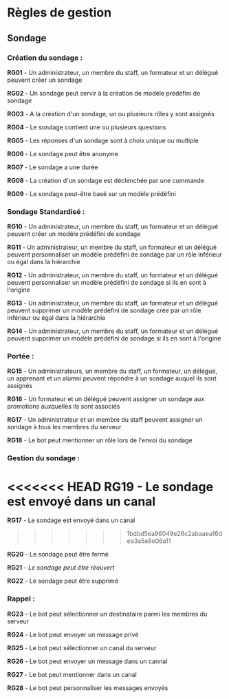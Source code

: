 # Règles de gestion

## Sondage

### Création du sondage :

**RG01** - Un administrateur, un membre du staff, un formateur et un délégué peuvent créer un sondage

**RG02** - Un sondage peut servir à la création de modèle prédéfini de sondage

**RG03** - A la création d'un sondage, un ou plusieurs rôles y sont assignés

**RG04** - Le sondage contient une ou plusieurs questions

**RG05** - Les réponses d'un sondage sont à choix unique ou multiple

**RG06** - Le sondage peut être anonyme

**RG07** - Le sondage a une durée

**RG08** - La création d'un sondage est déclenchée par une commande

**RG09** - Le sondage peut-être basé sur un modèle prédéfini

### Sondage Standardisé :

**RG10** - Un administrateur, un membre du staff, un formateur et un délégué peuvent créer un modèle prédéfini de sondage

**RG11** - Un administrateur, un membre du staff, un formateur et un délégué peuvent personnaliser un modèle prédéfini de sondage par un rôle inférieur ou égal dans la hiérarchie

**RG12** - Un administrateur, un membre du staff, un formateur et un délégué peuvent personnaliser un modèle prédéfini de sondage si ils en sont à l'origine

**RG13** - Un administrateur, un membre du staff, un formateur et un délégué peuvent supprimer un modèle prédéfini de sondage crée par un rôle inférieur ou égal dans la hiérarchie

**RG14** - Un administrateur, un membre du staff, un formateur et un délégué peuvent supprimer un modèle prédéfini de sondage si ils en sont à l'origine

### Portée :

**RG15** - Un administrateurs, un membre du staff, un formateur, un délégué, un apprenant et un alumni peuvent répondre à un sondage auquel ils sont assignés

**RG16** - Un formateur et un délégué peuvent assigner un sondage aux promotions auxquelles ils sont associés

**RG17** - Un administrateur et un membre du staff peuvent assigner un sondage à tous les membres du serveur

**RG18** - Le bot peut mentionner un rôle lors de l'envoi du sondage

### Gestion du sondage :

<<<<<<< HEAD
**RG19** - Le sondage est envoyé dans un canal
=======
**RG17** - Le sondage est envoyé dans un canal
>>>>>>> 1bdbd5ea96049e26c2abaaea16dea3a5a8e06a11

**RG20** - Le sondage peut être fermé

**RG21** - *Le sondage peut être réouvert*

**RG22** - Le sondage peut être supprimé

### Rappel :

**RG23** - Le bot peut sélectionner un destinataire parmi les membres du serveur

**RG24** - Le bot peut envoyer un message privé

**RG25** - Le bot peut sélectionner un canal du serveur

**RG26** - Le bot peut envoyer un message dans un cannal

**RG27** - Le bot peut mentionner dans un canal

**RG28** - Le bot peut personnaliser les messages envoyés
